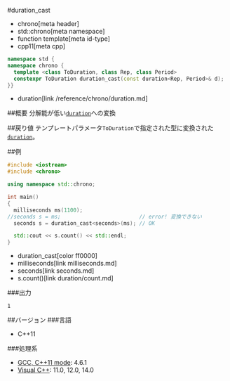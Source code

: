 #duration_cast
* chrono[meta header]
* std::chrono[meta namespace]
* function template[meta id-type]
* cpp11[meta cpp]

```cpp
namespace std {
namespace chrono {
  template <class ToDuration, class Rep, class Period>
  constexpr ToDuration duration_cast(const duration<Rep, Period>& d);
}}
```
* duration[link /reference/chrono/duration.md]

##概要
分解能が低い[`duration`](/reference/chrono/duration.md)への変換


##戻り値
テンプレートパラメータ`ToDuration`で指定された型に変換された[`duration`](/reference/chrono/duration.md)。


##例
```cpp
#include <iostream>
#include <chrono>

using namespace std::chrono;

int main()
{
  milliseconds ms(1100);
//seconds s = ms;                         // error! 変換できない
  seconds s = duration_cast<seconds>(ms); // OK

  std::cout << s.count() << std::endl;
}
```
* duration_cast[color ff0000]
* milliseconds[link milliseconds.md]
* seconds[link seconds.md]
* s.count()[link duration/count.md]

###出力
```
1
```

##バージョン
###言語
- C++11

###処理系
- [GCC, C++11 mode](/implementation.md#gcc): 4.6.1
- [Visual C++](/implementation.md#visual_cpp): 11.0, 12.0, 14.0
